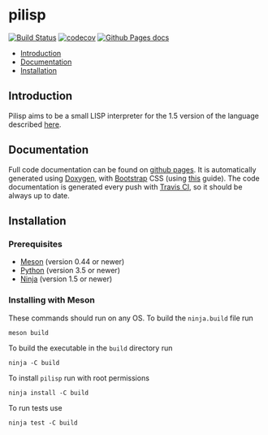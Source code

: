 # pilisp #

[![Build Status](https://travis-ci.com/parof/pilisp.svg?token=tdfVkJVdJvEzUpskJRQE&branch=master)](https://travis-ci.com/parof/pilisp) [![codecov](https://codecov.io/gh/parof/pilisp/branch/master/graph/badge.svg)](https://codecov.io/gh/parof/pilisp) [![Github Pages docs](https://img.shields.io/badge/docs-ghpages-blue.svg)](https://parof.github.io/pilisp/)

* [Introduction](#introduction)
* [Documentation](#documentation)
* [Installation](#installation)

## Introduction ##
Pilisp aims to be a small LISP interpreter for the 1.5 version of the language described [here](http://www.softwarepreservation.org/projects/LISP/book/LISP%201.5%20Programmers%20Manual.pdf).

## Documentation ##

Full code documentation can be found on [github pages](https://parof.github.io/pilisp/). It is automatically generated using [Doxygen](http://www.stack.nl/~dimitri/doxygen/), with [Bootstrap](https://getbootstrap.com/) CSS (using [this](https://github.com/Velron/doxygen-bootstrapped) guide). The code documentation is generated every push with [Travis CI](https://travis-ci.org/), so it should be always up to date.

## Installation ##

### Prerequisites ###

* [Meson](http://mesonbuild.com/)   (version 0.44 or newer)
* [Python](https://www.python.org/) (version 3.5 or newer)
* [Ninja](https://ninja-build.org/) (version 1.5 or newer)

### Installing with Meson ###

These commands should run on any OS. To build the `ninja.build` file run

```
meson build
```

To build the executable in the `build` directory run

```
ninja -C build
```

To install `pilisp` run with root permissions

```
ninja install -C build
```

To run tests use

```
ninja test -C build
```